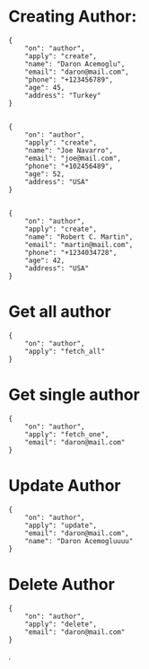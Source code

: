 Creating Author:
================
```
{
    "on": "author",
    "apply": "create",
    "name": "Daron Acemoglu",
    "email": "daron@mail.com",
    "phone": "+123456789",
    "age": 45,
    "address": "Turkey"
}


{
    "on": "author",
    "apply": "create",
    "name": "Joe Navarro",
    "email": "joe@mail.com",
    "phone": "+102456489",
    "age": 52,
    "address": "USA"
}


{
    "on": "author",
    "apply": "create",
    "name": "Robert C. Martin",
    "email": "martin@mail.com",
    "phone": "+1234034728",
    "age": 42,
    "address": "USA"
}
```


Get all author
===============
```
{
    "on": "author",
    "apply": "fetch_all"
}
```


Get single author
==================
```
{
    "on": "author",
    "apply": "fetch_one",
    "email": "daron@mail.com"
}
```


Update Author
==============
```
{
    "on": "author",
    "apply": "update",
    "email": "daron@mail.com",
    "name": "Daron Acemogluuuu"
}
```


Delete Author
==============
```
{
    "on": "author",
    "apply": "delete",
    "email": "daron@mail.com"
}
```











.
